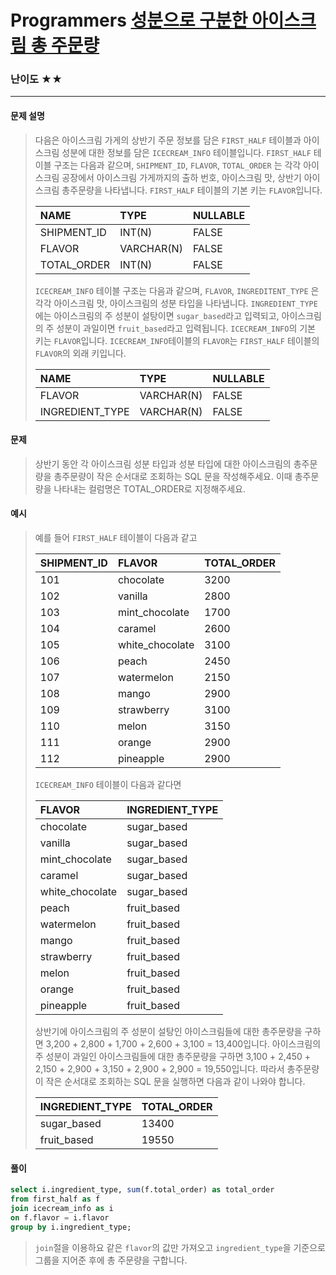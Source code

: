 # Programmers [성분으로 구분한 아이스크림 총 주문량](https://school.programmers.co.kr/learn/courses/30/lessons/133026)

### 난이도 ★★

---

#### 문제 설명

> 다음은 아이스크림 가게의 상반기 주문 정보를 담은 `FIRST_HALF` 테이블과 아이스크림 성분에 대한 정보를 담은 `ICECREAM_INFO` 테이블입니다. `FIRST_HALF` 테이블 구조는 다음과 같으며, `SHIPMENT_ID`, `FLAVOR`, `TOTAL_ORDER` 는 각각 아이스크림 공장에서 아이스크림 가게까지의 출하 번호, 아이스크림 맛, 상반기 아이스크림 총주문량을 나타냅니다. `FIRST_HALF` 테이블의 기본 키는 `FLAVOR`입니다.
>
> | NAME        | TYPE       | NULLABLE |
> | :---------- | :--------- | -------- |
> | SHIPMENT_ID | INT(N)     | FALSE    |
> | FLAVOR      | VARCHAR(N) | FALSE    |
> | TOTAL_ORDER | INT(N)     | FALSE    |
>
> `ICECREAM_INFO` 테이블 구조는 다음과 같으며, `FLAVOR`, `INGREDITENT_TYPE` 은 각각 아이스크림 맛, 아이스크림의 성분 타입을 나타냅니다. `INGREDIENT_TYPE`에는 아이스크림의 주 성분이 설탕이면 `sugar_based`라고 입력되고, 아이스크림의 주 성분이 과일이면 `fruit_based`라고 입력됩니다. `ICECREAM_INFO`의 기본 키는 `FLAVOR`입니다. `ICECREAM_INFO`테이블의 `FLAVOR`는 `FIRST_HALF` 테이블의 `FLAVOR`의 외래 키입니다.
>
> | NAME            | TYPE       | NULLABLE |
> | :-------------- | :--------- | -------- |
> | FLAVOR          | VARCHAR(N) | FALSE    |
> | INGREDIENT_TYPE | VARCHAR(N) | FALSE    |

#### 문제

>상반기 동안 각 아이스크림 성분 타입과 성분 타입에 대한 아이스크림의 총주문량을 총주문량이 작은 순서대로 조회하는 SQL 문을 작성해주세요. 이때 총주문량을 나타내는 컬럼명은 TOTAL_ORDER로 지정해주세요.

#### 예시

> 예를 들어 `FIRST_HALF` 테이블이 다음과 같고
>
> | SHIPMENT_ID | FLAVOR          | TOTAL_ORDER |
> | :---------- | :-------------- | ----------- |
> | 101         | chocolate       | 3200        |
> | 102         | vanilla         | 2800        |
> | 103         | mint_chocolate  | 1700        |
> | 104         | caramel         | 2600        |
> | 105         | white_chocolate | 3100        |
> | 106         | peach           | 2450        |
> | 107         | watermelon      | 2150        |
> | 108         | mango           | 2900        |
> | 109         | strawberry      | 3100        |
> | 110         | melon           | 3150        |
> | 111         | orange          | 2900        |
> | 112         | pineapple       | 2900        |
>
> `ICECREAM_INFO` 테이블이 다음과 같다면
>
> | FLAVOR          | INGREDIENT_TYPE |
> | :-------------- | :-------------- |
> | chocolate       | sugar_based     |
> | vanilla         | sugar_based     |
> | mint_chocolate  | sugar_based     |
> | caramel         | sugar_based     |
> | white_chocolate | sugar_based     |
> | peach           | fruit_based     |
> | watermelon      | fruit_based     |
> | mango           | fruit_based     |
> | strawberry      | fruit_based     |
> | melon           | fruit_based     |
> | orange          | fruit_based     |
> | pineapple       | fruit_based     |
>
> 상반기에 아이스크림의 주 성분이 설탕인 아이스크림들에 대한 총주문량을 구하면 3,200 + 2,800 + 1,700 + 2,600 + 3,100 = 13,400입니다. 아이스크림의 주 성분이 과일인 아이스크림들에 대한 총주문량을 구하면 3,100 + 2,450 + 2,150 + 2,900 + 3,150 + 2,900 + 2,900 = 19,550입니다. 따라서 총주문량이 작은 순서대로 조회하는 SQL 문을 실행하면 다음과 같이 나와야 합니다.
>
> | INGREDIENT_TYPE | TOTAL_ORDER |
> | :-------------- | ----------- |
> | sugar_based     | 13400       |
> | fruit_based     | 19550       |

#### 풀이

```sql
select i.ingredient_type, sum(f.total_order) as total_order
from first_half as f 
join icecream_info as i 
on f.flavor = i.flavor 
group by i.ingredient_type; 
```

> `join`절을 이용하요 같은 `flavor`의 값만 가져오고 `ingredient_type`을 기준으로 그룹을 지어준 후에 총 주문량을 구합니다.
